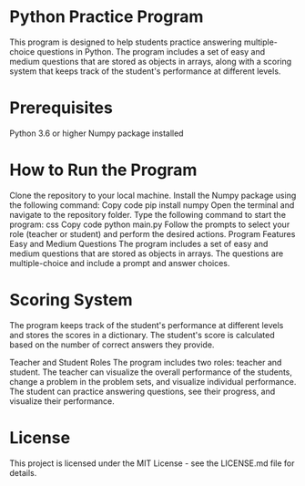 # Python Practice Program
This program is designed to help students practice answering multiple-choice questions in Python. The program includes a set of easy and medium questions that are stored as objects in arrays, along with a scoring system that keeps track of the student's performance at different levels.

# Prerequisites
Python 3.6 or higher
Numpy package installed
# How to Run the Program
Clone the repository to your local machine.
Install the Numpy package using the following command:
Copy code
pip install numpy
Open the terminal and navigate to the repository folder.
Type the following command to start the program:
css
Copy code
python main.py
Follow the prompts to select your role (teacher or student) and perform the desired actions.
Program Features
Easy and Medium Questions
The program includes a set of easy and medium questions that are stored as objects in arrays. The questions are multiple-choice and include a prompt and answer choices.

# Scoring System
The program keeps track of the student's performance at different levels and stores the scores in a dictionary. The student's score is calculated based on the number of correct answers they provide.

Teacher and Student Roles
The program includes two roles: teacher and student. The teacher can visualize the overall performance of the students, change a problem in the problem sets, and visualize individual performance. The student can practice answering questions, see their progress, and visualize their performance.

# License
This project is licensed under the MIT License - see the LICENSE.md file for details.
